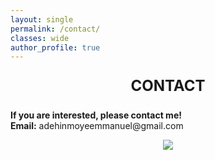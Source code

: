 ```yaml
---
layout: single
permalink: /contact/
classes: wide
author_profile: true
---
```




<div style="text-align: center; font-size: 24px;">
  <p><strong>CONTACT</strong> </p>
</div>


<div style="text-align: justify;">
  <p><strong>If you are interested, please contact me!</strong><br>
  <strong>Email:</strong> adehinmoyeemmanuel@gmail.com<br> </p>
</div>

<div style="display: flex; justify-content: center; align-items: center;margin: 0 auto;">
  <img src="/web_resources\Resume-Photo.png" style="max-width: 100%; height: auto; margin-bottom: 10px;" />
</div>
